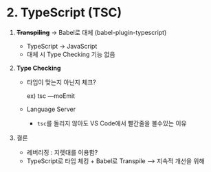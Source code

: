 # 2. TypeScript (TSC)

1. **~~Transpiling~~** → Babel로 대체 (babel-plugin-typescript)
    - TypeScript → JavaScript
    - 대체 시 Type Checking 기능 없음

2. **Type Checking**
    - 타입이 맞는지 아닌지 체크?

        ex) tsc —moEmit

    - Language Server
        - `tsc`를 돌리지 않아도 VS Code에서 빨간줄을 볼수있는 이유

3. 결론 
    - 레버리징 : 지렛대를 이용함?
    - TypeScript로 타입 체킹 + Babel로 Transpile —> 지속적 개선을 위해
